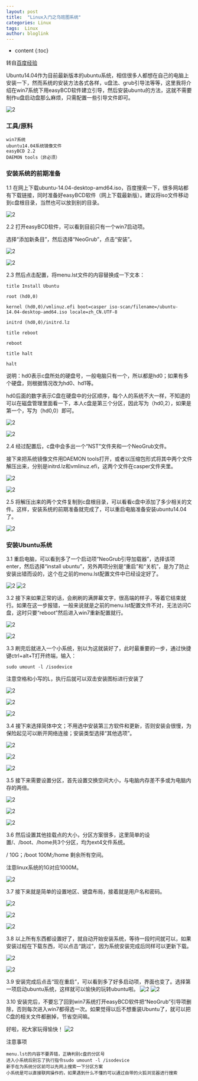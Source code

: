 ```yaml
---
layout: post
title:  "Linux入门之乌班图系统"
categories: Linux
tags:  Linux
author: bloglink
---
```


* content
{:toc}

转自[百度经验](http://jingyan.baidu.com/article/e4d08ffdace06e0fd2f60d39.html)

Ubuntu14.04作为目前最新版本的ubuntu系统，相信很多人都想在自己的电脑上安装一下，然而系统的安装方法各式各样，u盘法、grub引导法等等，这里我将介绍在win7系统下用easyBCD软件建立引导，然后安装ubuntu的方法，这就不需要制作u盘启动盘那么麻烦，只需配置一些引导文件即可。

![2](http://h.hiphotos.baidu.com/exp/w=500/sign=df21d031259759ee4a5060cb82fa434e/14ce36d3d539b600ed28bb8bea50352ac65cb72c.jpg?_=4803863)



### 工具/原料

    win7系统
    ubuntu14.04系统镜像文件
    easyBCD 2.2
    DAEMON tools（非必须）

### 安装系统的前期准备

1.1 在网上下载ubuntu-14.04-desktop-amd64.iso，百度搜索一下，很多网站都有下载链接，同时准备好easyBCD软件（网上下载最新版）。建议将iso文件移动到c盘根目录，当然也可以放到别的目录。

![2](http://d.hiphotos.baidu.com/exp/w=500/sign=f740a91339292df597c3ac158c305ce2/7e3e6709c93d70cf5869c631fbdcd100baa12b7e.jpg?_=4803863)

2.2 打开easyBCD软件，可以看到目前只有一个win7启动项。

选择“添加新条目”，然后选择“NeoGrub”，点击“安装”。

![2](http://e.hiphotos.baidu.com/exp/w=500/sign=8f74d82accfc1e17fdbf8c317a91f67c/f3d3572c11dfa9ec46ce392b61d0f703918fc12e.jpg?_=4803863)

![2](http://f.hiphotos.baidu.com/exp/w=500/sign=501457db922397ddd67998046982b216/ae51f3deb48f8c54a1c2ab1339292df5e0fe7ffc.jpg?_=4803863)

2.3 然后点击配置，将menu.lst文件的内容替换成一下文本：

    title Install Ubuntu

    root (hd0,0)

    kernel (hd0,0)/vmlinuz.efi boot=casper iso-scan/filename=/ubuntu-14.04-desktop-amd64.iso locale=zh_CN.UTF-8

    initrd (hd0,0)/initrd.lz

    title reboot

    reboot

    title halt

    halt

说明：hd0表示c盘所处的硬盘号，一般电脑只有一个，所以都是hd0；如果有多个硬盘，则根据情况改为hd0、hd1等。

hd0后面的数字表示C盘在硬盘中的分区顺序，每个人的系统不大一样，不知道的可以在磁盘管理里面看一下，本人c盘是第三个分区，因此写为（hd0,2），如果是第一个，写为（hd0,0）即可。

![2](http://g.hiphotos.baidu.com/exp/w=500/sign=65f9eb5dfb1986184147ef847aec2e69/503d269759ee3d6d8319e9f740166d224f4ade2b.jpg?_=4803863)

![2](http://h.hiphotos.baidu.com/exp/w=500/sign=916546d9ae6eddc426e7b4fb09dab6a2/eac4b74543a98226506d431b8982b9014a90eb5a.jpg?_=4803863)

2.4 经过配置后，c盘中会多出一个“NST”文件夹和一个NeoGrub文件。

接下来把系统镜像文件用DAEMON tools打开，或者以压缩包形式将其中两个文件解压出来，分别是initrd.lz和vmlinuz.efi，这两个文件在casper文件夹里。

![2](http://c.hiphotos.baidu.com/exp/w=500/sign=7a71b14fae4bd11304cdb7326aaea488/b21c8701a18b87d6959bfe23040828381f30fd35.jpg?_=4803863)

![2](http://c.hiphotos.baidu.com/exp/w=500/sign=f11f9be1a864034f0fcdc2069fc27980/1e30e924b899a901f6ec0e0a1e950a7b0208f535.jpg?_=4803863)

2.5 将解压出来的两个文件复制到c盘根目录，可以看看c盘中添加了多少相关的文件。这样，安装系统的前期准备就完成了，可以重启电脑准备安装ubuntu14.04了。

![2](http://b.hiphotos.baidu.com/exp/w=500/sign=ed76ed5897eef01f4d1418c5d0ff99e0/a686c9177f3e670990c411c338c79f3df9dc55c1.jpg?_=4803863)

### 安装Ubuntu系统

3.1 重启电脑，可以看到多了一个启动项“NeoGrub引导加载器”，选择该项enter，然后选择“install ubuntu”，另外两项分别是“重启”和“关机”，是为了防止安装出错而设的，这个在之前的menu.lst配置文件中已经设定好了。

![2](http://b.hiphotos.baidu.com/exp/w=500/sign=0e9e1405ca3d70cf4cfaaa0dc8ddd1ba/7a899e510fb30f243307aa3fcb95d143ad4b0368.jpg?_=4803863)
![2](http://d.hiphotos.baidu.com/exp/w=500/sign=d29540f6818ba61edfeec82f713597cc/ac6eddc451da81cb5a7bc5f15166d01609243168.jpg?_=4803863)

3.2 接下来如果正常的话，会刷刷的满屏幕文字，很高端的样子，等着它结束就行。如果在这一步报错，一般来说就是之前的menu.lst配置文件不对，无法访问C盘，这时只要“reboot”然后进入win7重新配置就行。

![2](http://e.hiphotos.baidu.com/exp/w=500/sign=4febeb31fbdcd100cd9cf821428b47be/43a7d933c895d143d967a51f70f082025aaf07fc.jpg?_=4803863)

![2](http://g.hiphotos.baidu.com/exp/w=500/sign=c99dbd1b7c3e6709be0045ff0bc79fb8/34fae6cd7b899e5161a87b2841a7d933c8950de3.jpg?_=4803863)

3.3 刷完后就进入一个小系统，别以为这就装好了，此时最重要的一步，通过快捷键ctrl+alt+T打开终端，输入：

    sudo umount -l /isodevice

注意空格和小写的L，执行后就可以双击安装图标进行安装了

![2](http://g.hiphotos.baidu.com/exp/w=500/sign=c0772de23e6d55fbc5c676265d234f40/d439b6003af33a870fb04126c55c10385343b529.jpg?_=4803863)

![2](http://h.hiphotos.baidu.com/exp/w=500/sign=4910d3e3cd1b9d168ac79a61c3dfb4eb/fc1f4134970a304e1ac9e1c6d2c8a786c9175c26.jpg?_=4803863)

![2](http://e.hiphotos.baidu.com/exp/w=500/sign=81873b4623a446237ecaa562a8237246/c75c10385343fbf25eb4e71fb37eca8065388f76.jpg?_=4803863)

3.4 接下来选择简体中文；不用选中安装第三方软件和更新，否则安装会很慢，为保险起见可以断开网络连接；安装类型选择“其他选项”。

![2](http://f.hiphotos.baidu.com/exp/w=500/sign=ee7600054836acaf59e096fc4cd88d03/5d6034a85edf8db1ee8a3f580a23dd54564e7461.jpg?_=4803863)

![2](http://e.hiphotos.baidu.com/exp/w=500/sign=0c988e158518367aad897fdd1e728b68/279759ee3d6d55fb0e32351a6e224f4a20a4dd12.jpg?_=4803863)

![2](http://e.hiphotos.baidu.com/exp/w=500/sign=77d5f10da28b87d65042ab1f37092860/21a4462309f790525ceb04020ff3d7ca7bcbd512.jpg?_=4803863)

3.5 接下来需要设置分区，首先设置交换空间大小，与电脑内存差不多或为电脑内存的两倍。

![2](http://h.hiphotos.baidu.com/exp/w=500/sign=401f51739d2f07085f052a00d925b865/91529822720e0cf310030dc70946f21fbe09aa12.jpg?_=4803863)

![2](http://b.hiphotos.baidu.com/exp/w=500/sign=9a8a3f580a23dd542173a768e108b3df/4610b912c8fcc3ce92648a0f9145d688d43f2061.jpg?_=4803863)

![2](http://b.hiphotos.baidu.com/exp/w=500/sign=bfcf6b99097b02080cc93fe152d8f25f/f7246b600c3387443a316c40520fd9f9d72aa012.jpg?_=4803863)

3.6 然后设置其他挂载点的大小，分区方案很多，这里简单的设置/、/boot、/home共3个分区，均为ext4文件系统。

/ 10G；/boot 100M;/home 剩余所有空间。

注意linux系统的1G对应1000M。

![2](http://h.hiphotos.baidu.com/exp/w=500/sign=b51084df542c11dfded1bf2353266255/500fd9f9d72a6059f2e4a2262b34349b033bba12.jpg?_=4803863)

3.7 接下来就是简单的设置地区、键盘布局，接着就是用户名和密码。

![2](http://d.hiphotos.baidu.com/exp/w=500/sign=26e7a2262b34349b74066e85f9eb1521/7dd98d1001e9390122f5ce0278ec54e736d19612.jpg?_=4803863)

![2](http://b.hiphotos.baidu.com/exp/w=500/sign=c02063c235d3d539c13d0fc30a86e927/7aec54e736d12f2eb0f2ed5c4cc2d56285356812.jpg?_=4803863)

![2](http://d.hiphotos.baidu.com/exp/w=500/sign=03f2254ff8f2b211e42e854efa816511/e61190ef76c6a7efddd1eb1afefaaf51f3de6612.jpg?_=4803863)

3.8 以上所有东西都设置好了，就自动开始安装系统，等待一段时间就可以，如果安装过程在下载东西，可以点击“跳过”，因为系统安装完成后同样可以更新下载。

![2](http://f.hiphotos.baidu.com/exp/w=500/sign=ee38c41d9013b07ebdbd50083cd69113/77c6a7efce1b9d16e830d95df0deb48f8c546412.jpg?_=4803863)

![2](http://a.hiphotos.baidu.com/exp/w=500/sign=7948c4bbd3a20cf44690fedf46084b0c/3b292df5e0fe99259cfb2a6c37a85edf8db17112.jpg?_=4803863)

3.9 安装完成后点击“现在重启”，可以看到多了好多启动项，界面也变了。选择第一项启动ubuntu系统，这样就可以愉快的玩转ubuntu啦。
![2](http://f.hiphotos.baidu.com/exp/w=500/sign=e4e64c26c55c1038247ecec28210931c/d4628535e5dde7119d590fcaa4efce1b9d166106.jpg?_=4803863)
![2](http://f.hiphotos.baidu.com/exp/w=500/sign=2a5a1a55262dd42a5f0901ab333b5b2f/2fdda3cc7cd98d10fc99430d223fb80e7bec90b9.jpg?_=4803863)

3.10 安装完后，不要忘了回到win7系统打开easyBCD软件把“NeoGrub”引导项删除，否则每次进入win7都得选一次。如果觉得以后不想重装Ubuntu了，就可以把C盘的相关文件都删掉，节省空间嘛。

好啦，祝大家玩得愉快！
![2](http://c.hiphotos.baidu.com/exp/w=500/sign=6373fdda247f9e2f70351d082f31e962/08f790529822720ece0badc678cb0a46f31fabc1.jpg?_=4803863)

注意事项

    menu.lst的内容不要弄错，正确判别c盘的分区号
    进入小系统后别忘了执行指令sudo umount -l /isodevice
    新手在为系统分区前可以先网上搜索一下分区方案
    小系统是可以直接联网操作的，如果遇到什么不懂的可以通过自带的火狐浏览器进行搜索
